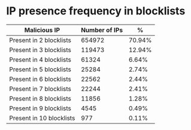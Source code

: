# IP presence frequency in blocklists
| Malicious IP | Number of IPs | % |
|----|----|----|
| Present in 2 blocklists | 654972 | 70.94% |
| Present in 3 blocklists | 119473 | 12.94% |
| Present in 4 blocklists | 61324 | 6.64% |
| Present in 5 blocklists | 25284 | 2.74% |
| Present in 6 blocklists | 22562 | 2.44% |
| Present in 7 blocklists | 22244 | 2.41% |
| Present in 8 blocklists | 11856 | 1.28% |
| Present in 9 blocklists | 4545 | 0.49% |
| Present in 10 blocklists | 977 | 0.11% |
